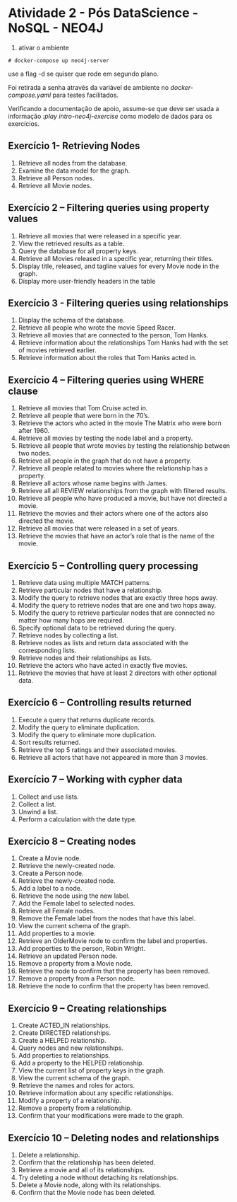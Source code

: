 # Atividade 2 - Pós DataScience - NoSQL - NEO4J

1. ativar o ambiente
```
# docker-compose up neo4j-server
```

use a flag -d se quiser que rode em segundo plano.

Foi retirada a senha através da variável de ambiente no _docker-compose.yaml_ para testes facilitados.

Verificando a documentação de apoio, assume-se que deve ser usada a informação _:play intro-neo4j-exercise_ como modelo de dados para os exercícios.


## Exercício 1- Retrieving Nodes 

1. Retrieve all nodes from the database.
2. Examine the data model for the graph.
3. Retrieve all Person nodes.
4. Retrieve all Movie nodes. 


## Exercício 2 – Filtering queries using property values 

1. Retrieve all movies that were released in a specific year.
2. View the retrieved results as a table.
3. Query the database for all property keys.
4. Retrieve all Movies released in a specific year, returning their titles.
5. Display title, released, and tagline values for every Movie node in the graph.
6. Display more user-friendly headers in the table


## Exercício 3 - Filtering queries using relationships 

1. Display the schema of the database.
2. Retrieve all people who wrote the movie Speed Racer.
3. Retrieve all movies that are connected to the person, Tom Hanks.
4. Retrieve information about the relationships Tom Hanks had with the set of movies retrieved earlier.
5. Retrieve information about the roles that Tom Hanks acted in. 


## Exercício 4 – Filtering queries using WHERE clause 

1. Retrieve all movies that Tom Cruise acted in. 
2. Retrieve all people that were born in the 70’s. 
3. Retrieve the actors who acted in the movie The Matrix who were born after 1960. 
4. Retrieve all movies by testing the node label and a property. 
5. Retrieve all people that wrote movies by testing the relationship between two nodes. 
6. Retrieve all people in the graph that do not have a property. 
7. Retrieve all people related to movies where the relationship has a property. 
8. Retrieve all actors whose name begins with James. 
9. Retrieve all all REVIEW relationships from the graph with filtered results. 
10. Retrieve all people who have produced a movie, but have not directed a movie. 
11. Retrieve the movies and their actors where one of the actors also directed the movie. 
12. Retrieve all movies that were released in a set of years. 
13. Retrieve the movies that have an actor’s role that is the name of the movie. 


## Exercício 5 – Controlling query processing 

1. Retrieve data using multiple MATCH patterns. 
2. Retrieve particular nodes that have a relationship. 
3. Modify the query to retrieve nodes that are exactly three hops away. 
4. Modify the query to retrieve nodes that are one and two hops away. 
5. Modify the query to retrieve particular nodes that are connected no matter how many hops are required. 
6. Specify optional data to be retrieved during the query. 
7. Retrieve nodes by collecting a list. 
9. Retrieve nodes as lists and return data associated with the corresponding lists.
10. Retrieve nodes and their relationships as lists. 
11. Retrieve the actors who have acted in exactly five movies. 
12. Retrieve the movies that have at least 2 directors with other optional data. 

## Exercício 6 – Controlling results returned 

1. Execute a query that returns duplicate records. 
2. Modify the query to eliminate duplication. 
3. Modify the query to eliminate more duplication. 
4. Sort results returned. 
5. Retrieve the top 5 ratings and their associated movies. 
6. Retrieve all actors that have not appeared in more than 3 movies. 


## Exercício 7 – Working with cypher data  

1. Collect and use lists. 
2. Collect a list. 
3. Unwind a list. 
4. Perform a calculation with the date type. 


## Exercício 8 – Creating nodes 

1. Create a Movie node. 
2. Retrieve the newly-created node. 
3. Create a Person node. 
4. Retrieve the newly-created node. 
5. Add a label to a node. 
6. Retrieve the node using the new label. 
7. Add the Female label to selected nodes. 
8. Retrieve all Female nodes. 
9. Remove the Female label from the nodes that have this label. 
10. View the current schema of the graph. 
11. Add properties to a movie. 
12. Retrieve an OlderMovie node to confirm the label and properties. 
13. Add properties to the person, Robin Wright. 
14. Retrieve an updated Person node. 
15. Remove a property from a Movie node. 
16. Retrieve the node to confirm that the property has been removed. 
17. Remove a property from a Person node. 
18. Retrieve the node to confirm that the property has been removed. 


## Exercício 9 – Creating relationships  

1. Create ACTED_IN relationships.
2. Create DIRECTED relationships. 
3. Create a HELPED relationship. 
4. Query nodes and new relationships. 
5. Add properties to relationships. 
6. Add a property to the HELPED relationship. 
7. View the current list of property keys in the graph. 
8. View the current schema of the graph. 
9. Retrieve the names and roles for actors. 
10. Retrieve information about any specific relationships.
11. Modify a property of a relationship. 
12. Remove a property from a relationship. 
13. Confirm that your modifications were made to the graph. 


## Exercício 10 – Deleting nodes and relationships  

1. Delete a relationship. 
2. Confirm that the relationship has been deleted.
3. Retrieve a movie and all of its relationships. 
4. Try deleting a node without detaching its relationships. 
5. Delete a Movie node, along with its relationships. 
6. Confirm that the Movie node has been deleted. 
